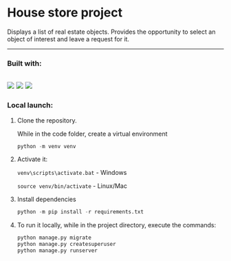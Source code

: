 # House store project
 
Displays a list of real estate objects.
Provides the opportunity to select an object of interest and leave a request for it.

---

### Built with:

[<img src="https://img.shields.io/badge/python-3.11-blue?style=for-the-badge&logo=Python">](https://www.python.org/)
[<img src="https://img.shields.io/badge/Django-3.0-blue?style=for-the-badge&logo=Django">](https://docs.djangoproject.com/en/4.1/)
[<img src="https://img.shields.io/badge/PostgreSQL-grey?style=for-the-badge&logo=PostgreSQL">](https://www.postgresql.org/)
---

### Local launch:

1. Clone the repository.

    While in the code folder, create a virtual environment 

    ```python
    python -m venv venv
    ```

2. Activate it:

    `venv\scripts\activate.bat` - Windows

    `source venv/bin/activate`  - Linux/Mac

3. Install dependencies 
    ```python
    python -m pip install -r requirements.txt
   ```

4. To run it locally, while in the project directory, execute the commands:

    ```python
    python manage.py migrate
    python manage.py createsuperuser
    python manage.py runserver
    ```
